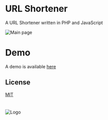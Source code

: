 # URL Shortener

A URL Shortener written in PHP and JavaScript

![Main page](https://i.deko.moe/jube2/vaXOkUnA03.jpg/raw.jpg)


# Demo

A demo is available [here](https://l.deko.moe/)


## License

[MIT](https://choosealicense.com/licenses/mit/)
#
![Logo](https://i.deko.moe/jube2/ZemInETU62.png/raw)
